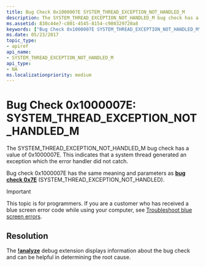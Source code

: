 ```yaml
---
title: Bug Check 0x1000007E SYSTEM_THREAD_EXCEPTION_NOT_HANDLED_M
description: The SYSTEM_THREAD_EXCEPTION_NOT_HANDLED_M bug check has a value of 0x1000007E.
ms.assetid: 830c44e7-c801-4545-8154-c980329720a8
keywords: ["Bug Check 0x1000007E SYSTEM_THREAD_EXCEPTION_NOT_HANDLED_M", "SYSTEM_THREAD_EXCEPTION_NOT_HANDLED_M"]
ms.date: 05/23/2017
topic_type:
- apiref
api_name:
- SYSTEM_THREAD_EXCEPTION_NOT_HANDLED_M
api_type:
- NA
ms.localizationpriority: medium
---
```


# Bug Check 0x1000007E: SYSTEM\_THREAD\_EXCEPTION\_NOT\_HANDLED\_M


The SYSTEM\_THREAD\_EXCEPTION\_NOT\_HANDLED\_M bug check has a value of 0x1000007E. This indicates that a system thread generated an exception which the error handler did not catch.

Bug check 0x1000007E has the same meaning and parameters as [**bug check 0x7E**](bug-check-0x7e--system-thread-exception-not-handled.md) (SYSTEM\_THREAD\_EXCEPTION\_NOT\_HANDLED).

> [!IMPORTANT]
> This topic is for programmers. If you are a customer who has received a blue screen error code while using your computer, see [Troubleshoot blue screen errors](https://www.windows.com/stopcode).

## Resolution
The [**!analyze**](https://docs.microsoft.com/windows-hardware/drivers/debugger/-analyze) debug extension displays information about the bug check and can be helpful in determining the root cause.
 

 




